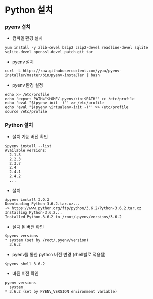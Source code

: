 # Python 설치



### pyenv 설치
* 컴파일 환경 설치
```
yum install -y zlib-devel bzip2 bzip2-devel readline-devel sqlite sqlite-devel openssl-devel patch git tar
```
* pyenv 설치
```
curl -L https://raw.githubusercontent.com/yyuu/pyenv-installer/master/bin/pyenv-installer | bash
```
* pyenv 환경 설정
```
echo >> /etc/profile
echo 'export PATH="$HOME/.pyenv/bin:$PATH"' >> /etc/profile
echo 'eval "$(pyenv init -)"' >> /etc/profile
echo 'eval "$(pyenv virtualenv-init -)"' >> /etc/profile
source /etc/profile
```

### Python 설치
* 설치 가능 버전 확인
```
$pyenv install --list
Available versions:
  2.1.3
  2.2.3
  2.3.7
  2.4
  2.4.1
  2.4.2
  ...
```
* 설치
```
$pyenv install 3.6.2
Downloading Python-3.6.2.tar.xz...
-> https://www.python.org/ftp/python/3.6.2/Python-3.6.2.tar.xz
Installing Python-3.6.2...
Installed Python-3.6.2 to /root/.pyenv/versions/3.6.2

```

* 설치 된 버전 확인
```
$pyenv versions
* system (set by /root/.pyenv/version)
  3.6.2
```

* pyenv를 통한 python 버전 변경 (shell별로 적용됨)
```
$pyenv shell 3.6.2
```

* 바뀐 버전 확인
```
pyenv versions
  system
* 3.6.2 (set by PYENV_VERSION environment variable)
```